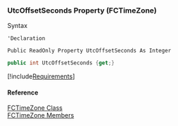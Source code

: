 ﻿### UtcOffsetSeconds Property (FCTimeZone)

Syntax

```vbnet
'Declaration

Public ReadOnly Property UtcOffsetSeconds As Integer
```

```csharp
public int UtcOffsetSeconds {get;}
```

[!include[Requirements](../partials/requirements.md)]

#### Reference

[FCTimeZone Class](fcSDK~FChoice.Foundation.Clarify.DataObjects.FCTimeZone.md)  
[FCTimeZone Members](fcSDK~FChoice.Foundation.Clarify.DataObjects.FCTimeZone_members.md)